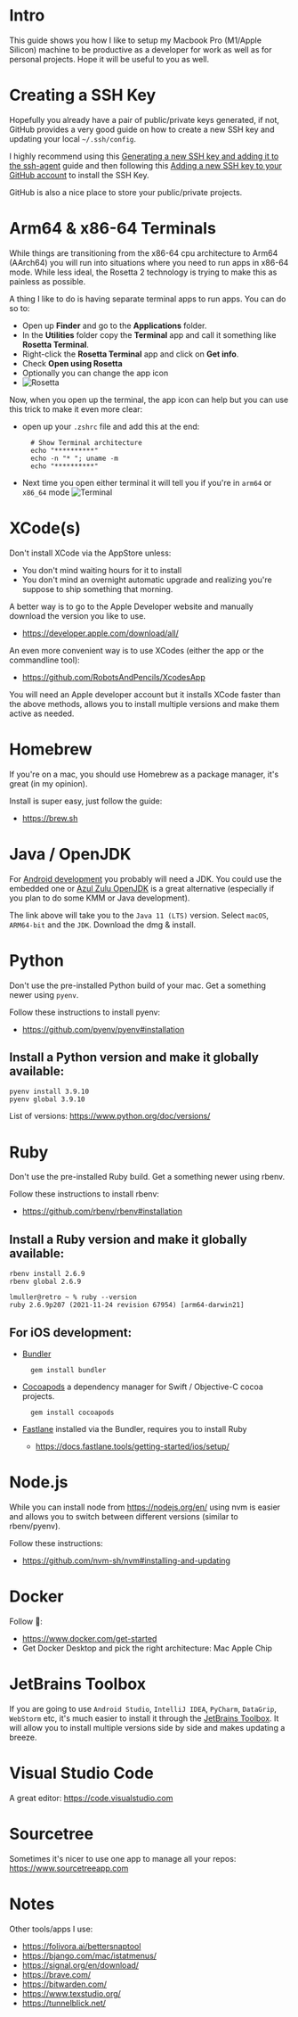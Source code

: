# Intro

This guide shows you how I like to setup my Macbook Pro (M1/Apple Silicon) machine to be productive as a developer for work as well as for personal projects. Hope it will be useful to you as well.

# Creating a SSH Key

Hopefully you already have a pair of public/private keys generated, if not, GitHub provides a very good guide on how to create a new SSH key and updating your local `~/.ssh/config`.

I highly recommend using this [Generating a new SSH key and adding it to the ssh-agent](https://docs.github.com/en/authentication/connecting-to-github-with-ssh/generating-a-new-ssh-key-and-adding-it-to-the-ssh-agent) guide and then following this [Adding a new SSH key to your GitHub account](https://docs.github.com/en/authentication/connecting-to-github-with-ssh/adding-a-new-ssh-key-to-your-github-account) to install the SSH Key.

GitHub is also a nice place to store your public/private projects.

# Arm64 & x86-64 Terminals

While things are transitioning from the x86-64 cpu architecture to Arm64 (AArch64) you will run into situations where you need to run apps in x86-64 mode. While less ideal, the Rosetta 2 technology is trying to make this as painless as possible.

A thing I like to do is having separate terminal apps to run apps. You can do so to:
- Open up **Finder** and go to the **Applications** folder.
- In the **Utilities** folder copy the **Terminal** app and call it something like **Rosetta Terminal**.
- Right-click the **Rosetta Terminal** app and click on **Get info**.
- Check **Open using Rosetta**
- Optionally you can change the app icon
- ![Rosetta](./images/rosetta.png)

Now, when you open up the terminal, the app icon can help but you can use this trick to make it even more clear:
- open up your `.zshrc` file and add this at the end:

        # Show Terminal architecture
        echo "**********"
        echo -n "* "; uname -m
        echo "**********"

- Next time you open either terminal it will tell you if you're in `arm64` or `x86_64` mode ![Terminal](./images/terminal.png)

# XCode(s)

Don't install XCode via the AppStore unless:

* You don't mind waiting hours for it to install
* You don't mind an overnight automatic upgrade and realizing you're suppose to ship something that morning.

A better way is to go to the Apple Developer website and manually download the version you like to use.
* https://developer.apple.com/download/all/

An even more convenient way is to use XCodes (either the app or the commandline tool):
* https://github.com/RobotsAndPencils/XcodesApp

You will need an Apple developer account but it installs XCode faster than the above methods, allows you to install multiple versions and make them active as needed.

# Homebrew

If you're on a mac, you should use Homebrew as a package manager, it's great (in my opinion).

Install is super easy, just follow the guide:
* https://brew.sh

# Java / OpenJDK

For [Android development](https://developer.android.com/) you probably will need a JDK. You could use the embedded one or [Azul Zulu OpenJDK](https://www.azul.com/downloads/?version=java-11-lts&os=macos&package=jdk) is a great alternative (especially if you plan to do some KMM or Java development).

The link above will take you to the `Java 11 (LTS)` version. Select `macOS`, `ARM64-bit` and the `JDK`. Download the dmg & install.

# Python

Don't use the pre-installed Python build of your mac. Get a something newer using `pyenv`.

Follow these instructions to install pyenv: 
* https://github.com/pyenv/pyenv#installation

## Install a Python version and make it globally available:

    pyenv install 3.9.10
    pyenv global 3.9.10

List of versions: https://www.python.org/doc/versions/

# Ruby

Don't use the pre-installed Ruby build. Get a something newer using rbenv. 

Follow these instructions to install rbenv: 
* https://github.com/rbenv/rbenv#installation

## Install a Ruby version and make it globally available:

    rbenv install 2.6.9
    rbenv global 2.6.9

    lmuller@retro ~ % ruby --version
    ruby 2.6.9p207 (2021-11-24 revision 67954) [arm64-darwin21]

## For iOS development:

* [Bundler](https://bundler.io/)

        gem install bundler

* [Cocoapods](https://cocoapods.org/) a dependency manager for Swift / Objective-C cocoa projects.

        gem install cocoapods

* [Fastlane](https://fastlane.tools/) installed via the Bundler, requires you to install Ruby
    * https://docs.fastlane.tools/getting-started/ios/setup/

# Node.js

While you can install node from https://nodejs.org/en/ using nvm is easier and allows you to switch between different versions (similar to rbenv/pyenv).

Follow these instructions: 
* https://github.com/nvm-sh/nvm#installing-and-updating

# Docker

Follow 🐳: 
* https://www.docker.com/get-started
* Get Docker Desktop and pick the right architecture: Mac Apple Chip

# JetBrains Toolbox

If you are going to use `Android Studio`, `IntelliJ IDEA`, `PyCharm`, `DataGrip`, `WebStorm` etc, it's much easier to install it through the [JetBrains Toolbox](https://www.jetbrains.com/toolbox-app/). It will allow you to install multiple versions side by side and makes updating a breeze.

# Visual Studio Code

A great editor: https://code.visualstudio.com

# Sourcetree

Sometimes it's nicer to use one app to manage all your repos: https://www.sourcetreeapp.com

# Notes

Other tools/apps I use:
* https://folivora.ai/bettersnaptool
* https://bjango.com/mac/istatmenus/
* https://signal.org/en/download/
* https://brave.com/
* https://bitwarden.com/
* https://www.texstudio.org/
* https://tunnelblick.net/